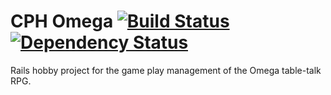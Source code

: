 # CPH Omega [![Build Status](https://secure.travis-ci.org/jnv/cph-omega.png?branch=master)](http://travis-ci.org/jnv/cph-omega) [![Dependency Status](https://gemnasium.com/jnv/cph-omega.png)](https://gemnasium.com/jnv/cph-omega)

Rails hobby project for the game play management of the Omega table-talk RPG.